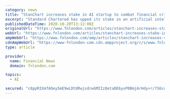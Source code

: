 ```yaml
---
category: news
title: "StanChart increases stake in AI startup to combat financial crime"
excerpt: "Standard Chartered has upped its stake in an artificial intelligence startup that uses technology to help banks tackle financial crime. Silent Eight said on 19 October that Standard Chartered’s venture capital arm SC Ventures had chosen to participate ..."
publishedDateTime: 2020-10-20T13:12:00Z
originalUrl: "https://www.fnlondon.com/articles/stanchart-increases-stake-in-artificial-intelligence-startup-to-combat-financial-crime-20201019"
webUrl: "https://www.fnlondon.com/articles/stanchart-increases-stake-in-artificial-intelligence-startup-to-combat-financial-crime-20201019"
ampWebUrl: "https://www.fnlondon.com/amp/articles/stanchart-increases-stake-in-artificial-intelligence-startup-to-combat-financial-crime-20201019"
cdnAmpWebUrl: "https://www-fnlondon-com.cdn.ampproject.org/c/s/www.fnlondon.com/amp/articles/stanchart-increases-stake-in-artificial-intelligence-startup-to-combat-financial-crime-20201019"
type: article

provider:
  name: Financial News
  domain: fnlondon.com

topics:
  - AI

secured: "c8ppRIXmfAOey5mE9wLDtURwjsdrwGMIIzQetaDE6yxP0BmjArHdy+r/7S6coNb7BdjE2kWco5gEkPfWMy3btuXiA+ZSM+RDkSD4fLIflJsZFOQZxDbSwYVW/qIpFK/dwJ0peK6Zve6hQJe4n7pYDwc4F/ldC9QLR063e1lLq5A02cW2SkDg0USGOQlPT66MRV9QXGxDIjHHrcKq//VFWl52ktzUl+UtNDRNUExIhTwgoDYWreWpw4JRTERhEXZ5lSIyHWug5DmrpvKY9YsADcItMjxJzQi1UZgjPcfCwLlok/h6UYArX6idgkl+vWus3jgnly/uuaOgVqa8uP/P8/cPPvrvuaTENFxlsmVVQEM=;7Cur+Xeef7GsTEXHVtmX2g=="
---
```


